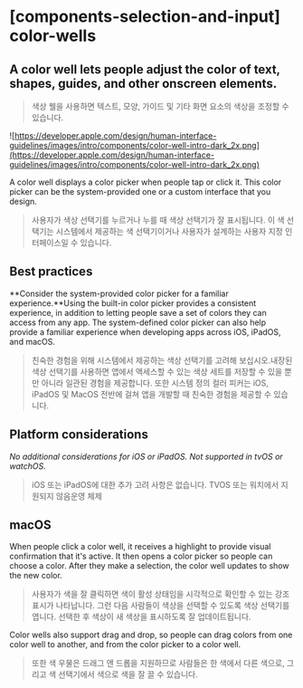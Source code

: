 # **[components-selection-and-input] color-wells**

## A color well lets people adjust the color of text, shapes, guides, and other onscreen elements.
> 색상 웰을 사용하면 텍스트, 모양, 가이드 및 기타 화면 요소의 색상을 조정할 수 있습니다.
>




![https://developer.apple.com/design/human-interface-guidelines/images/intro/components/color-well-intro-dark_2x.png](https://developer.apple.com/design/human-interface-guidelines/images/intro/components/color-well-intro-dark_2x.png)

A color well displays a color picker when people tap or click it. This color picker can be the system-provided one or a custom interface that you design.
> 사용자가 색상 선택기를 누르거나 누를 때 색상 선택기가 잘 표시됩니다. 이 색 선택기는 시스템에서 제공하는 색 선택기이거나 사용자가 설계하는 사용자 지정 인터페이스일 수 있습니다.
>




## **Best practices**

**Consider the system-provided color picker for a familiar experience.**Using the built-in color picker provides a consistent experience, in addition to letting people save a set of colors they can access from any app. The system-defined color picker can also help provide a familiar experience when developing apps across iOS, iPadOS, and macOS.
> 친숙한 경험을 위해 시스템에서 제공하는 색상 선택기를 고려해 보십시오.내장된 색상 선택기를 사용하면 앱에서 액세스할 수 있는 색상 세트를 저장할 수 있을 뿐만 아니라 일관된 경험을 제공합니다. 또한 시스템 정의 컬러 피커는 iOS, iPadOS 및 MacOS 전반에 걸쳐 앱을 개발할 때 친숙한 경험을 제공할 수 있습니다.
>




## **Platform considerations**

*No additional considerations for iOS or iPadOS. Not supported in tvOS or watchOS.*
> iOS 또는 iPadOS에 대한 추가 고려 사항은 없습니다. TVOS 또는 워치에서 지원되지 않음운영 체제
>




## **macOS**

When people click a color well, it receives a highlight to provide visual confirmation that it's active. It then opens a color picker so people can choose a color. After they make a selection, the color well updates to show the new color.
> 사용자가 색을 잘 클릭하면 색이 활성 상태임을 시각적으로 확인할 수 있는 강조 표시가 나타납니다. 그런 다음 사람들이 색상을 선택할 수 있도록 색상 선택기를 엽니다. 선택한 후 색상이 새 색상을 표시하도록 잘 업데이트됩니다.
>




Color wells also support drag and drop, so people can drag colors from one color well to another, and from the color picker to a color well.
> 또한 색 우물은 드래그 앤 드롭을 지원하므로 사람들은 한 색에서 다른 색으로, 그리고 색 선택기에서 색으로 색을 잘 끌 수 있습니다.
>



